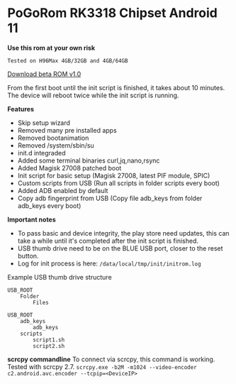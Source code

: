 
# PoGoRom RK3318 Chipset Android 11

**Use this rom at your own risk**

`Tested on H96Max 4GB/32GB and 4GB/64GB`

[Download beta ROM v1.0](https://github.com/andi2022/PoGoRom/releases/download/rk3318_a11/pogorom_rk3318_a11_beta_v1.0.img.zip)

From the first boot until the init script is finished, it takes about 10 minutes. The device will reboot twice while the init script is running.

**Features**
 - Skip setup wizard
 - Removed many pre installed apps
 - Removed bootanimation
 - Removed /system/sbin/su
 - init.d integraded
 - Added some terminal binaries curl,jq,nano,rsync
 - Added Magisk 27008 patched boot
 - Init script for basic setup (Magisk 27008, latest PIF module, SPIC)
 - Custom scripts from USB (Run all scripts in folder scripts every
   boot)
 - Added ADB enabled by default
 - Copy adb fingerprint from USB (Copy file adb_keys from folder
   adb_keys every boot)

**Important notes**
 - To pass basic and device integrity, the play store need updates, this
   can take a while until it's completed after the init script is
   finished.
 - USB thumb drive need to be on the BLUE USB port, closer to the reset button.
 - Log for init process is here: `/data/local/tmp/init/initrom.log`

Example USB thumb drive structure
```
USB_ROOT
	Folder
		Files

USB_ROOT
	adb_keys
		adb_keys
	scripts
		script1.sh
		script2.sh
```

**scrcpy commandline**
To connect via scrcpy, this command is working. Tested with scrcpy 2.7.
`scrcpy.exe -b2M -m1024 --video-encoder c2.android.avc.encoder --tcpip=<DeviceIP>`